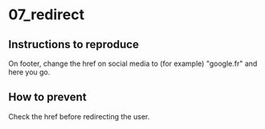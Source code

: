 # 07_redirect

## Instructions to reproduce

On footer, change the href on social media to (for example) "google.fr" and here you go.

## How to prevent

Check the href before redirecting the user.
